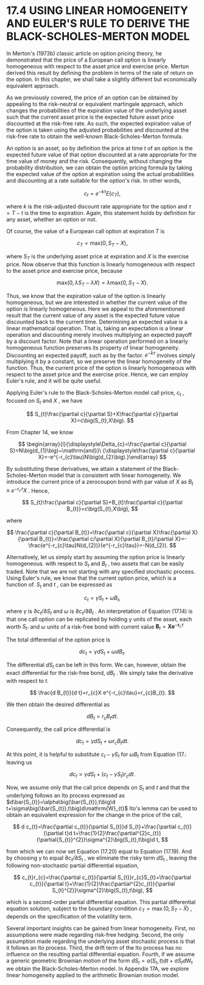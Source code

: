 # 17.4 USING LINEAR HOMOGENEITY AND EULER'S RULE TO DERIVE THE BLACK-SCHOLES-MERTON MODEL

In Merton's (1973b) classic article on option pricing theory, he demonstrated that the price of a European call option is linearly homogeneous with respect to the asset price and exercise price. Merton derived this result by defining the problem in terms of the rate of return on the option. In this chapter, we shall take a slightly different but economically equivalent approach.

As we previously covered, the price of an option can be obtained by appealing to the risk-neutral or equivalent martingale approach, which changes the probabilities of the expiration value of the underlying asset such that the current asset price is the expected future asset price discounted at the risk-free rate. As such, the expected expiration value of the option is taken using the adjusted probabilities and discounted at the risk-free rate to obtain the well-known Black-Scholes-Merton formula.

An option is an asset, so by definition the price at time $t$ of an option is the expected future value of that option discounted at a rate appropriate for the time value of money and the risk. Consequently, without changing the probability distribution, we can obtain the option pricing formula by taking the expected value of the option at expiration using the actual probabilities and discounting at a rate suitable for the option's risk. In other words,

$$
c_{t}=e^{-k\tau}E{\left(c_{T}\right)},
$$

where $k$ is the risk-adjusted discount rate appropriate for the option and $\tau=T-t$ is the time to expiration. Again, this statement holds by definition for any asset, whether an option or not.

Of course, the value of a European call option at expiration $T$ is

$$
c_{T}={\mathrm{max}}(0,S_{T}-X),
$$

where $S_{T}$ is the underlying asset price at expiration and $X$ is the exercise price. Now observe that this function is linearly homogeneous with respect to the asset price and exercise price, because

$$
\mathrm{max}(0,\lambda S_{T}-\lambda X)=\lambda\mathrm{max}\bigl(0,S_{T}-X\bigr).
$$

Thus, we know that the expiration value of the option is linearly homogeneous, but we are interested in whether the current value of the option is linearly homogeneous. Here we appeal to the aforementioned result that the current value of any asset is the expected future value discounted back to the current time. Determining an expected value is a linear mathematical operation. That is, taking an expectation is a linear operation and discounting merely involves multiplying an expected payoff by a discount factor. Note that a linear operation performed on a linearly homogeneous function preserves its property of linear homogeneity. Discounting an expected payoff, such as by the factor. $e^{-\tilde{k}\tau}$ involves simply multiplying it by a constant, so we preserve the linear homogeneity of the function. Thus, the current price of the option is linearly homogeneous with respect to the asset price and the exercise price. Hence, we can employ Euler's rule, and it will be quite useful.

Applying Euler's rule to the Black-Scholes-Merton model call price, $c_{t}$ , focused on $S_{t}$ and $X$ , we have

$$
S_{t}\frac{\partial c}{\partial S}+X\frac{\partial c}{\partial X}=c\big(S_{t},X\big).
$$

From Chapter 14, we know

$$
\begin{array}{l}{\displaystyle\Delta_{c}=\frac{\partial c}{\partial S}=N\big(d_{1}\big)~\mathrm{and}}\ {\displaystyle\frac{\partial c}{\partial X}=-e^{-r_{c}\tau}N\big(d_{2}\big).}\end{array}
$$

By substituting these derivatives, we attain a statement of the Black-Scholes-Merton model that is consistent with linear homogeneity. We introduce the current price of a zerocoupon bond with par value of $X$ as $B_{t}\equiv e^{-r_{c}\tau}X$ . Hence,

$$
S_{t}\frac{\partial c}{\partial S}+B_{t}\frac{\partial c}{\partial B_{t}}=c\big(S_{t},X\big),
$$

where

$$
\frac{\partial c}{\partial B_{t}}=\frac{\partial c}{\partial X}\frac{\partial X}{\partial B_{t}}=\frac{\partial c/\partial X}{\partial B_{t}/\partial X}=-\frac{e^{-r_{c}\tau}N(d_{2})}{e^{-r_{c}\tau}}=-N(d_{2}).
$$

Alternatively, let us simply start by assuming the option price is linearly homogeneous. with respect to $S_{t}$ and $B_{t}$ , two assets that can be easily traded. Note that we are not starting with any specified stochastic process. Using Euler's rule, we know that the current option price, which is a function of. $S_{t}$ and $t$ , can be expressed as

$$
c_{t}=\gamma S_{t}+\omega B_{t},
$$

where $\gamma$ is $\partial c_{t}/\partial S_{t}$ and $\omega$ is $\partial c_{t}/\partial B_{t}$ . An interpretation of Equation (17.14) is that one call option can be replicated by holding y units of the asset, each worth $S_{t}.$ and $\omega$ units of a risk-free bond with current value $\boldsymbol{B}_{t}=\boldsymbol{X}\boldsymbol{e}^{-\boldsymbol{r}_{c}\tau}$

The total differential of the option price is

$$
d c_{t}=\gamma d S_{t}+\omega d B_{t}.
$$

The differential $d S_{t}$ can be left in this form. We can, however, obtain the exact differential for the risk-free bond, $d B_{t}$ . We simply take the derivative with respect to $t.$

$$
\frac{d B_{t}}{d t}=r_{c}X e^{-r_{c}\tau}=r_{c}B_{t}.
$$

We then obtain the desired differential as

$$
d B_{t}=r_{c}B_{t}d t.
$$

Consequently, the call price differential is

$$
d c_{t}=\gamma d S_{t}+\omega r_{c}B_{t}d t.
$$

At this point, it is helpful to substitute $c_{t}-\gamma S_{t}$ for $\omega B_{t}$ from Equation (17.: leaving us

$$
d c_{t}=\gamma d S_{t}+\left(c_{t}-\gamma S_{t}\right)r_{c}d t.
$$

Now, we assume only that the call price depends on $S_{t}$ and $t$ and that the underlying follows an Ito process expressed as $d\bar{S_{t}}=\alpha\big(\bar{S_{t}},t\big)d t+\sigma\big(\bar{S_{t}},t\big)d\mathrm{W}_{t}$ Ito's lemma can be used to obtain an equivalent expression for the change in the price of the call,

$$
d c_{t}=\frac{\partial c_{t}}{\partial S_{t}}d S_{t}+\frac{\partial c_{t}}{\partial t}d t+\frac{1}{2}\frac{\partial^{2}c_{t}}{\partial{S_{t}}^{2}}\sigma^{2}\big(S_{t},t\big)d t,
$$

from which we can now set Equation (17.20) equal to Equation (17.19). And by choosing y to equal $\partial c_{t}/\partial S_{t}$ , we eliminate the risky term $d S_{t}$ , leaving the following non-stochastic partial differential equation,

$$
c_{t}r_{c}=\frac{\partial c_{t}}{\partial S_{t}}r_{c}S_{t}+\frac{\partial c_{t}}{\partial t}+\frac{1}{2}\frac{\partial^{2}c_{t}}{\partial S_{t}^{2}}\sigma^{2}\big(S_{t},t\big),
$$

which is a second-order partial differential equation. This partial differential equation solution, subject to the boundary condition $c_{T}=\operatorname*{max}\bigl(0,S_{T}-\bar{X}\bigr)$ , depends on the specification of the volatility term.

Several important insights can be gained from linear homogeneity. First, no assumptions were made regarding risk-free hedging. Second, the only assumption made regarding the underlying asset stochastic process is that it follows an Ito process. Third, the drift term of the Ito process has no influence on the resulting partial differential equation. Fourth, if we assume a generic geometric Brownian motion of the form $d S_{t}=\alpha\big(S_{t},t\big)d t+\sigma S_{t}d\mathrm{W}_{t}$ we obtain the Black-Scholes-Merton model. In Appendix 17A, we explore linear homogeneity applied to the arithmetic Brownian motion model.

